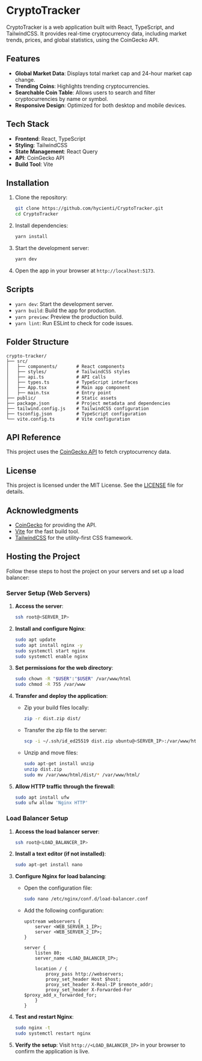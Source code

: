 # CryptoTracker

CryptoTracker is a web application built with React, TypeScript, and TailwindCSS. It provides real-time cryptocurrency data, including market trends, prices, and global statistics, using the CoinGecko API.

## Features

- **Global Market Data**: Displays total market cap and 24-hour market cap change.
- **Trending Coins**: Highlights trending cryptocurrencies.
- **Searchable Coin Table**: Allows users to search and filter cryptocurrencies by name or symbol.
- **Responsive Design**: Optimized for both desktop and mobile devices.

## Tech Stack

- **Frontend**: React, TypeScript
- **Styling**: TailwindCSS
- **State Management**: React Query
- **API**: CoinGecko API
- **Build Tool**: Vite

## Installation

1. Clone the repository:
   ```bash
   git clone https://github.com/hycienti/CryptoTracker.git
   cd CryptoTracker
   ```

2. Install dependencies:
   ```bash
   yarn install
   ```

3. Start the development server:
   ```bash
   yarn dev
   ```

4. Open the app in your browser at `http://localhost:5173`.

## Scripts

- `yarn dev`: Start the development server.
- `yarn build`: Build the app for production.
- `yarn preview`: Preview the production build.
- `yarn lint`: Run ESLint to check for code issues.

## Folder Structure

```
crypto-tracker/
├── src/
│   ├── components/       # React components
│   ├── styles/           # TailwindCSS styles
│   ├── api.ts            # API calls
│   ├── types.ts          # TypeScript interfaces
│   ├── App.tsx           # Main app component
│   ├── main.tsx          # Entry point
├── public/               # Static assets
├── package.json          # Project metadata and dependencies
├── tailwind.config.js    # TailwindCSS configuration
├── tsconfig.json         # TypeScript configuration
└── vite.config.ts        # Vite configuration
```

## API Reference

This project uses the [CoinGecko API](https://www.coingecko.com/en/api) to fetch cryptocurrency data.

## License

This project is licensed under the MIT License. See the [LICENSE](LICENSE) file for details.

## Acknowledgments

- [CoinGecko](https://www.coingecko.com/) for providing the API.
- [Vite](https://vitejs.dev/) for the fast build tool.
- [TailwindCSS](https://tailwindcss.com/) for the utility-first CSS framework.

## Hosting the Project

Follow these steps to host the project on your servers and set up a load balancer:

### Server Setup (Web Servers)
1. **Access the server**:
   ```bash
   ssh root@<SERVER_IP>
   ```

2. **Install and configure Nginx**:
   ```bash
   sudo apt update
   sudo apt install nginx -y
   sudo systemctl start nginx
   sudo systemctl enable nginx
   ```

3. **Set permissions for the web directory**:
   ```bash
   sudo chown -R "$USER":"$USER" /var/www/html
   sudo chmod -R 755 /var/www
   ```

4. **Transfer and deploy the application**:
   - Zip your build files locally:
     ```bash
     zip -r dist.zip dist/
     ```
   - Transfer the zip file to the server:
     ```bash
     scp -i ~/.ssh/id_ed25519 dist.zip ubuntu@<SERVER_IP>:/var/www/html/
     ```
   - Unzip and move files:
     ```bash
     sudo apt-get install unzip
     unzip dist.zip
     sudo mv /var/www/html/dist/* /var/www/html/
     ```

5. **Allow HTTP traffic through the firewall**:
   ```bash
   sudo apt install ufw
   sudo ufw allow 'Nginx HTTP'
   ```

### Load Balancer Setup
1. **Access the load balancer server**:
   ```bash
   ssh root@<LOAD_BALANCER_IP>
   ```

2. **Install a text editor (if not installed)**:
   ```bash
   sudo apt-get install nano
   ```

3. **Configure Nginx for load balancing**:
   - Open the configuration file:
     ```bash
     sudo nano /etc/nginx/conf.d/load-balancer.conf
     ```
   - Add the following configuration:
     ```nginx
     upstream webservers {
         server <WEB_SERVER_1_IP>;
         server <WEB_SERVER_2_IP>;
     }

     server {
         listen 80;
         server_name <LOAD_BALANCER_IP>;

         location / {
             proxy_pass http://webservers;
             proxy_set_header Host $host;
             proxy_set_header X-Real-IP $remote_addr;
             proxy_set_header X-Forwarded-For $proxy_add_x_forwarded_for;
         }
     }
     ```

4. **Test and restart Nginx**:
   ```bash
   sudo nginx -t
   sudo systemctl restart nginx
   ```

5. **Verify the setup**:
   Visit `http://<LOAD_BALANCER_IP>` in your browser to confirm the application is live.